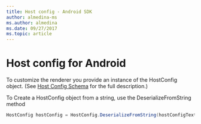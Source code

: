 ```yaml
---
title: Host config - Android SDK
author: almedina-ms
ms.author: almedina
ms.date: 09/27/2017
ms.topic: article
---
```


# Host config for Android

To customize the renderer you provide an instance of the HostConfig object. (See [Host Config Schema](../../../rendering-cards/host-config.md) for the full description.)

To Create a HostConfig object from a string, use the DeserializeFromString method

```java
HostConfig hostConfig = HostConfig.DeserializeFromString(hostConfigText);
```